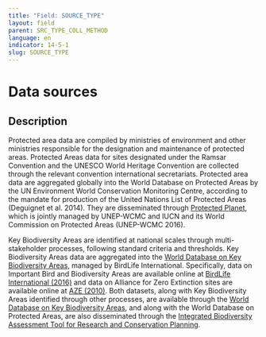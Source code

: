 ```yaml
---
title: "Field: SOURCE_TYPE"
layout: field
parent: SRC_TYPE_COLL_METHOD
language: en
indicator: 14-5-1
slug: SOURCE_TYPE
---
```

# Data sources

## Description

Protected area data are compiled by ministries of environment and other ministries responsible for the designation and maintenance of protected areas. Protected Areas data for sites designated under the Ramsar Convention and the UNESCO World Heritage Convention are collected through the relevant convention international secretariats. Protected area data are aggregated globally into the World Database on Protected Areas by the UN Environment World Conservation Monitoring Centre, according to the mandate for production of the United Nations List of Protected Areas (Deguignet et al. 2014). They are disseminated through [Protected Planet](http://www.protectedplanet.net/), which is jointly managed by UNEP-WCMC and IUCN and its World Commission on Protected Areas (UNEP-WCMC 2016).

Key Biodiversity Areas are identified at national scales through multi-stakeholder processes, following standard criteria and thresholds. Key Biodiversity Areas data are aggregated into the [World Database on Key Biodiversity Areas](http://www.keybiodiversityareas.org/), managed by BirdLife International. Specifically, data on Important Bird and Biodiversity Areas are available online at [BirdLife International (2016)](http://www.birdlife.org/datazone/site/search) and data on Alliance for Zero Extinction sites are available online at [AZE (2010)](http://www.zeroextinction.org/). Both datasets, along with Key Biodiversity Areas identified through other processes, are available through the [World Database on Key Biodiversity Areas](http://www.keybiodiversityareas.org/), and along with the World Database on Protected Areas, are also disseminated through the [Integrated Biodiversity Assessment Tool for Research and Conservation Planning](https://www.ibat-alliance.org/ibat-conservation/login).
